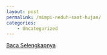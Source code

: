 ```yaml
---
layout: post
permalink: /mimpi-neduh-saat-hujan/
categories:
    - Uncategorized
---
```


[Baca Selengkapnya](/01)